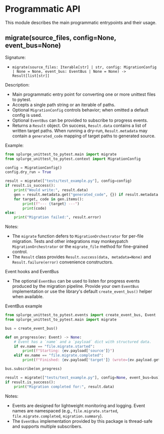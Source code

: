 # Programmatic API

This module describes the main programmatic entrypoints and their usage.

## migrate(source_files, config=None, event_bus=None)

Signature:

- `migrate(source_files: Iterable[str] | str, config: MigrationConfig | None = None, event_bus: EventBus | None = None) -> Result[list[str]]`

Description:

- Main programmatic entry point for converting one or more unittest files to pytest.
- Accepts a single path string or an iterable of paths.
- Optional `MigrationConfig` controls behavior; when omitted a default config is used.
- Optional `EventBus` can be provided to subscribe to progress events.
- Returns a `Result` object. On success, `Result.data` contains a list of written target paths. When running a dry-run, `Result.metadata` may contain a `generated_code` mapping of target paths to generated source.

Example:

```python
from splurge_unittest_to_pytest.main import migrate
from splurge_unittest_to_pytest.context import MigrationConfig

config = MigrationConfig()
config.dry_run = True

result = migrate(["tests/test_example.py"], config=config)
if result.is_success():
    print("Would write:", result.data)
    gen = result.metadata.get("generated_code", {}) if result.metadata else {}
    for target, code in gen.items():
        print(f"--- {target} ---")
        print(code)
else:
    print("Migration failed:", result.error)
```

Notes:

- The `migrate` function defers to `MigrationOrchestrator` for per-file migration. Tests and other integrations may monkeypatch `MigrationOrchestrator` or the `migrate_file` method for fine-grained control.
- The `Result` class provides `Result.success(data, metadata=None)` and `Result.failure(error)` convenience constructors.

Event hooks and EventBus

- The optional `EventBus` can be used to listen for progress events produced by the migration pipeline. Provide your own `EventBus` implementation or use the library's default `create_event_bus()` helper when available.

EventBus example

```python
from splurge_unittest_to_pytest.events import create_event_bus, Event
from splurge_unittest_to_pytest.main import migrate

bus = create_event_bus()

def on_progress(ev: Event) -> None:
    # Event has a `name` and a `payload` dict with structured data.
    if ev.name == "file.migrate.started":
        print(f"Starting: {ev.payload['source']}")
    elif ev.name == "file.migrate.completed":
        print(f"Finished: {ev.payload['target']} (wrote={ev.payload.get('wrote', False)})")

bus.subscribe(on_progress)

result = migrate(["tests/test_example.py"], config=None, event_bus=bus)
if result.is_success():
    print("Migration completed for:", result.data)
```

Notes:
- Events are designed for lightweight monitoring and logging. Event names are namespaced (e.g., `file.migrate.started`, `file.migrate.completed`, `migration.summary`).
- The `EventBus` implementation provided by this package is thread-safe and supports multiple subscribers.


